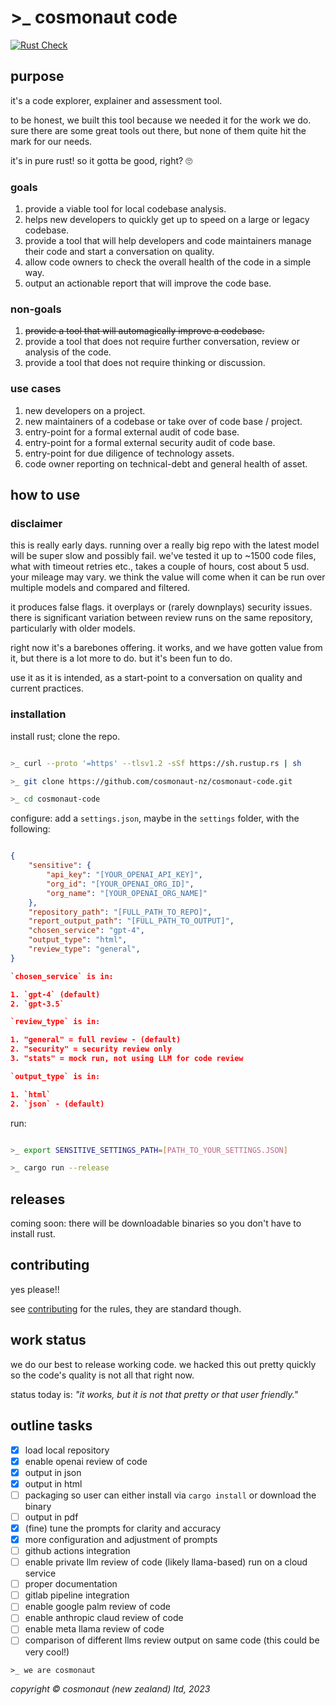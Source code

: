 # >_ cosmonaut code

[![Rust Check](https://github.com/cosmonaut-nz/cosmonaut-code/actions/workflows/rust-check.yml/badge.svg)](https://github.com/cosmonaut-nz/cosmonaut-code/actions/workflows/rust-check.yml)

## purpose

it's a code explorer, explainer and assessment tool.

to be honest, we built this tool because we needed it for the work we do. sure there are some great tools out there, but none of them quite hit the mark for our needs.

it's in pure rust! so it gotta be good, right? :roll_eyes:

### goals

1. provide a viable tool for local codebase analysis.
2. helps new developers to quickly get up to speed on a large or legacy codebase.
3. provide a tool that will help developers and code maintainers manage their code and start a conversation on quality.
4. allow code owners to check the overall health of the code in a simple way.
5. output an actionable report that will improve the code base.

### non-goals

1. ~~provide a tool that will automagically improve a codebase.~~
2. provide a tool that does not require further conversation, review or analysis of the code.
3. provide a tool that does not require thinking or discussion.

### use cases

1. new developers on a project.
2. new maintainers of a codebase or take over of code base / project.
3. entry-point for a formal external audit of code base.
4. entry-point for a formal external security audit of code base.
5. entry-point for due diligence of technology assets.
6. code owner reporting on technical-debt and general health of asset.

## how to use

### disclaimer

this is really early days. running over a really big repo with the latest model will be super slow and possibly fail. we've tested it up to ~1500 code files, what with timeout retries etc., takes a couple of hours, cost about 5 usd. your mileage may vary. we think the value will come when it can be run over multiple models and compared and filtered.

it produces false flags. it overplays or (rarely downplays) security issues. there is significant variation between review runs on the same repository, particularly with older models.

right now it's a barebones offering. it works, and we have gotten value from it, but there is a lot more to do. but it's been fun to do.

use it as it is intended, as a start-point to a conversation on quality and current practices.

### installation

install rust; clone the repo.

```bash

>_ curl --proto '=https' --tlsv1.2 -sSf https://sh.rustup.rs | sh

>_ git clone https://github.com/cosmonaut-nz/cosmonaut-code.git

>_ cd cosmonaut-code

```

configure: add a `settings.json`, maybe in the `settings` folder, with the following:

```json

{
    "sensitive": {
        "api_key": "[YOUR_OPENAI_API_KEY]",
        "org_id": "[YOUR_OPENAI_ORG_ID]",
        "org_name": "[YOUR_OPENAI_ORG_NAME]"
    },
    "repository_path": "[FULL_PATH_TO_REPO]",
    "report_output_path": "[FULL_PATH_TO_OUTPUT]",
    "chosen_service": "gpt-4",
    "output_type": "html",
    "review_type": "general",
}

`chosen_service` is in:

1. `gpt-4` (default)
2. `gpt-3.5`

`review_type` is in:

1. "general" = full review - (default)
2. "security" = security review only
3. "stats" = mock run, not using LLM for code review

`output_type` is in:

1. `html`
2. `json` - (default)

```

run:

```bash

>_ export SENSITIVE_SETTINGS_PATH=[PATH_TO_YOUR_SETTINGS.JSON]

>_ cargo run --release

```

## releases

coming soon: there will be downloadable binaries so you don't have to install rust.

## contributing

yes please!!

see [contributing](CONTRIBUTING.md) for the rules, they are standard though.

## work status

we do our best to release working code. we hacked this out pretty quickly so the code's quality is not all that right now.

status today is: *"it works, but it is not that pretty or that user friendly."*

## outline tasks

- [X] load local repository
- [X] enable openai review of code
- [X] output in json
- [X] output in html
- [ ] packaging so user can either install via `cargo install` or download the binary
- [ ] output in pdf
- [X] (fine) tune the prompts for clarity and accuracy
- [X] more configuration and adjustment of prompts
- [ ] github actions integration
- [ ] enable private llm review of code (likely llama-based) run on a cloud service
- [ ] proper documentation
- [ ] gitlab pipeline integration
- [ ] enable google palm review of code
- [ ] enable anthropic claud review of code
- [ ] enable meta llama review of code
- [ ] comparison of different llms review output on same code (this could be very cool!)

`>_ we are cosmonaut`

*copyright &#169; cosmonaut (new zealand) ltd, 2023*
